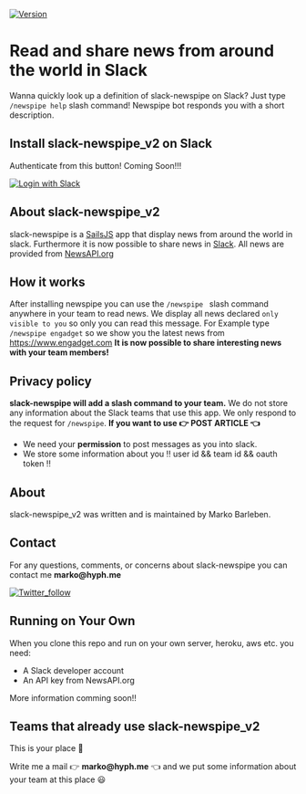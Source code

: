 [![Version](https://img.shields.io/badge/Version-2.0-green.svg)]()

# Read and share news from around the world in Slack

Wanna quickly look up a definition of slack-newspipe on Slack? Just type `/newspipe help` slash command! Newspipe bot responds you with a short description. 

## Install slack-newspipe_v2 on Slack

Authenticate from this button! Coming Soon!!! 

[![Login with Slack](https://platform.slack-edge.com/img/add_to_slack@2x.png)](https://slack.com/oauth/authorize?scope=incoming-webhook,commands&client_id=93998371840.165936093297)

## About slack-newspipe_v2
slack-newspipe is a [SailsJS](http://sailsjs.com) app that display news from around the world in slack. Furthermore it is now possible to share news in [Slack](https://slack.com). All news are provided from [NewsAPI.org](https://newsapi.org) 

## How it works

After installing newspipe you can use  the `/newspipe ` slash command anywhere in your team to read news. We display all news declared `only visible to you` so only you can read this message. For Example type `/newspipe engadget` so we show you the latest news from https://www.engadget.com 
__It is now possible to share interesting news with your team members!__ 

## Privacy policy

__slack-newspipe will add a slash command to your team.__ We do not store any information about the Slack teams that use this app. We only respond to the request for `/newspipe`.
__If you want to use :point_right: POST ARTICLE :point_left:__

* We need your __permission__ to post messages as you into slack.
* We store some information about you :bangbang: user id && team id && oauth token :bangbang:

## About

slack-newspipe_v2 was written and is maintained by Marko Barleben.

## Contact

For any questions, comments, or concerns about slack-newspipe you can contact me __marko@hyph.me__

[![Twitter_follow](https://img.shields.io/twitter/url/https/twitter.com/fold_left.svg?style=social&label)](https://twitter.com/mabarleb)

## Running on Your Own

When you clone this repo and run on your own server, heroku, aws etc. you need:

* A Slack developer account
* An API key from NewsAPI.org

More information comming soon!! 

## Teams that already use slack-newspipe_v2
This is your place :raised_hands:

Write me a mail  :point_right: __marko@hyph.me__ :point_left: and we put some information about your team at this place :smiley:







